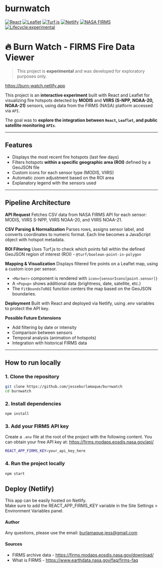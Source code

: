 # burnwatch

[![React](https://img.shields.io/badge/React-18.2.0-blue)](https://reactjs.org/)
[![Leaflet](https://img.shields.io/badge/Leaflet-1.9.4-brightgreen)](https://leafletjs.com/)
[![Turf.js](https://img.shields.io/badge/Turf.js-geospatial-yellow)](https://turfjs.org/)
[![Netlify](https://img.shields.io/badge/Deployed%20on-Netlify-orange)](https://www.netlify.com/)
[![NASA FIRMS](https://img.shields.io/badge/Data%20Source-NASA%20FIRMS-red)](https://firms.modaps.eosdis.nasa.gov/)
[![Lifecycle:experimental](https://img.shields.io/badge/lifecycle-experimental-orange.svg)](https://lifecycle.r-lib.org/articles/stages.html#experimental)


# 🔥 Burn Watch - FIRMS Fire Data Viewer
> This project is **experimental** and was developed for exploratory purposes only.

https://burn-watch.netlify.app

This project is an **interactive experiment** built with React and Leaflet for visualizing fire hotspots detected by **MODIS** and **VIIRS (S-NPP, NOAA-20, NOAA-21)** sensors, using data from the FIRMS (NASA) platform accessed via `API`.

The goal was to **explore the integration between `React`, `Leaflet`, and public satellite monitoring `APIs`**.

---

## Features

- Displays the most recent fire hotspots (last few days)
- Filters hotspots **within a specific geographic area (ROI)** defined by a GeoJSON file
- Custom icons for each sensor type (MODIS, VIIRS)
- Automatic zoom adjustment based on the ROI area
- Explanatory legend with the sensors used

---
## Pipeline Architecture
**API Request**
Fetches CSV data from NASA FIRMS API for each sensor: MODIS, VIIRS S-NPP, VIIRS NOAA-20, and VIIRS NOAA-21.

**CSV Parsing & Normalization**
Parses rows, assigns sensor label, and converts coordinates to numeric format. Each line becomes a JavaScript object with hotspot metadata.

**ROI Filtering**
Uses Turf.js to check which points fall within the defined GeoJSON region of interest (ROI) - `@turf/boolean-point-in-polygon`

**Mapping & Visualization**
Displays filtered fire points on a Leaflet map, using a custom icon per sensor.
- `<Marker>` component is rendered with `icon={sensorIcons[point.sensor]}`
- A `<Popup>` shows additional data (brightness, date, satellite, etc.)
- The `FitBoundsToROI` function centers the map based on the GeoJSON boundaries.

**Deployment**
Built with React and deployed via Netlify, using .env variables to protect the API key.

**Possible Future Extensions**
- Add filtering by date or intensity
- Comparison between sensors
- Temporal analysis (animation of hotspots)
- Integration with historical FIRMS data

---

## How to run locally

### 1. Clone the repository

```bash
git clone https://github.com/jesseburlamaque/burnwatch
cd burnwatch
```

### 2. Install dependencies

```bash
npm install
```

### 3. Add your FIRMS API key

Create a `.env` file at the root of the project with the following content. You can obtain your free API key at: https://firms.modaps.eosdis.nasa.gov/api/

```bash
REACT_APP_FIRMS_KEY=your_api_key_here
```

### 4. Run the project locally

```bash
npm start
```

## Deploy (Netlify)

This app can be easily hosted on Netlify.  
Make sure to add the REACT_APP_FIRMS_KEY variable in the Site Settings > Environment Variables panel.

#### Author
Any questions, please use the email: burlamaque.jess@gmail.com

#### Sources
- FIRMS archive data - https://firms.modaps.eosdis.nasa.gov/download/
- What is FIRMS - https://www.earthdata.nasa.gov/faq/firms-faq
